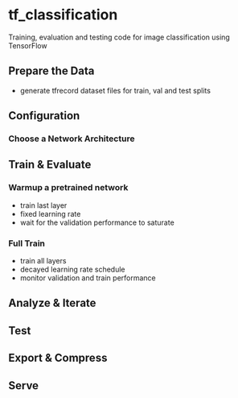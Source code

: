 # tf_classification
Training, evaluation and testing code for image classification using TensorFlow

## Prepare the Data
* generate tfrecord dataset files for train, val and test splits

## Configuration

### Choose a Network Architecture

## Train & Evaluate

### Warmup a pretrained network
* train last layer
* fixed learning rate
* wait for the validation performance to saturate

### Full Train
* train all layers
* decayed learning rate schedule
* monitor validation and train performance

## Analyze & Iterate

## Test

## Export & Compress

## Serve
